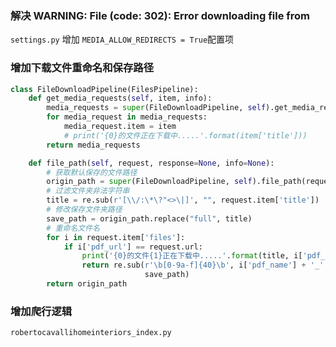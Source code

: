 ### 解决 WARNING: File (code: 302): Error downloading file from
`settings.py` 增加 `MEDIA_ALLOW_REDIRECTS = True`配置项

### 增加下载文件重命名和保存路径
```python
class FileDownloadPipeline(FilesPipeline):
    def get_media_requests(self, item, info):
        media_requests = super(FileDownloadPipeline, self).get_media_requests(item, info)
        for media_request in media_requests:
            media_request.item = item
            # print('{0}的文件正在下载中.....'.format(item['title']))
        return media_requests

    def file_path(self, request, response=None, info=None):
        # 获取默认保存的文件路径
        origin_path = super(FileDownloadPipeline, self).file_path(request, response, info)
        # 过滤文件夹非法字符串
        title = re.sub(r'[\\/:\*\?"<>\|]', "", request.item['title'])
        # 修改保存文件夹路径
        save_path = origin_path.replace("full", title)
        # 重命名文件名
        for i in request.item['files']:
            if i['pdf_url'] == request.url:
                print('{0}的文件{1}正在下载中.....'.format(title, i['pdf_name']))
                return re.sub(r'\b[0-9a-f]{40}\b', i['pdf_name'] + '_' + str(int(round(time.time() * 1000))),
                              save_path)
        return origin_path
```

### 增加爬行逻辑
`robertocavallihomeinteriors_index.py`